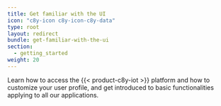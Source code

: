 ```yaml
---
title: Get familiar with the UI
icon: "c8y-icon c8y-icon-c8y-data"
type: root
layout: redirect
bundle: get-familiar-with-the-ui
section:
  - getting_started
weight: 20
---
```


Learn how to access the {{< product-c8y-iot >}} platform and how to customize your user profile, and get introduced to basic functionalities applying to all our applications.
